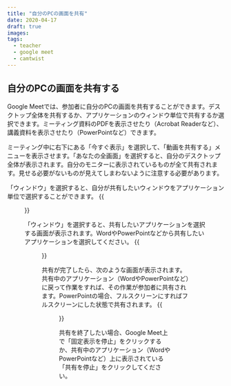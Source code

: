 ```yaml
---
title: "自分のPCの画面を共有"
date: 2020-04-17
draft: true
images:
tags: 
  - teacher
  - google meet
  - camtwist
---
```


## 自分のPCの画面を共有する
Google Meetでは、参加者に自分のPCの画面を共有することができます。デスクトップ全体を共有するか、アプリケーションのウィンドウ単位で共有するか選択できます。ミーティング資料のPDFを表示させたり（Acrobat Readerなど）、講義資料を表示させたり（PowerPointなど）できます。

ミーティング中に右下にある「今すぐ表示」を選択して、「動画を共有する」メニューを表示させます。「あなたの全画面」を選択すると、自分のデスクトップ全体が表示されます。自分のモニターに表示されているものが全て共有されます。見せる必要がないものが見えてしまわないように注意する必要があります。

「ウィンドウ」を選択すると、自分が共有したいウィンドウをアプリケーション単位で選択することができます。
{{<figure src="1.png" title="「あなたの全画面」か「ウィンドウ」を選択してください" class="center">}}

「ウィンドウ」を選択すると、共有したいアプリケーションを選択する画面が表示されます。WordやPowerPointなどから共有したいアプリケーションを選択してください。
{{<figure src="2.png" title="共有したいアプリケーションの選択" class="center">}}

共有が完了したら、次のような画面が表示されます。共有中のアプリケーション（WordやPowerPointなど）に戻って作業をすれば、その作業が参加者に共有されます。PowerPointの場合、フルスクリーンにすればフルスクリーンにした状態で共有されます。
{{<figure src="3.png" title="共有中" class="center">}}

共有を終了したい場合、Google Meet上で「固定表示を停止」をクリックするか、共有中のアプリケーション（WordやPowerPointなど）上に表示されている「共有を停止」をクリックしてください。
